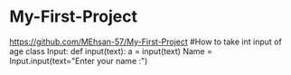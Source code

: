 # My-First-Project
https://github.com/MEhsan-57/My-First-Project
#How to take int input of age
class Input:
    def input(text):
        a = input(text)
Name = Input.input(text="Enter your name :")
